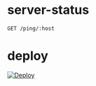server-status
=============

```
GET /ping/:host
```


deploy
======

[![Deploy](https://www.herokucdn.com/deploy/button.png)](https://heroku.com/deploy)
